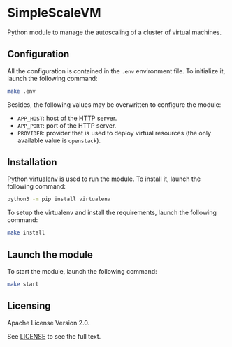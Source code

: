 # SimpleScaleVM

Python module to manage the autoscaling of a cluster of virtual machines.


## Configuration

All the configuration is contained in the `.env` environment file. To initialize it, launch the following command:

```bash
make .env
```

Besides, the following values may be overwritten to configure the module:
* `APP_HOST`: host of the HTTP server.
* `APP_PORT`: port of the HTTP server.
* `PROVIDER`: provider that is used to deploy virtual resources (the only available value is `openstack`).


## Installation

Python [virtualenv](https://virtualenv.pypa.io/en/latest/) is used to run the module. To install it, launch the following command:

```bash
python3 -m pip install virtualenv
```

To setup the virtualenv and install the requirements, launch the following command:

```bash
make install
```


## Launch the module

To start the module, launch the following command:

```bash
make start
```


## Licensing

Apache License Version 2.0.

See [LICENSE](./LICENSE) to see the full text.
